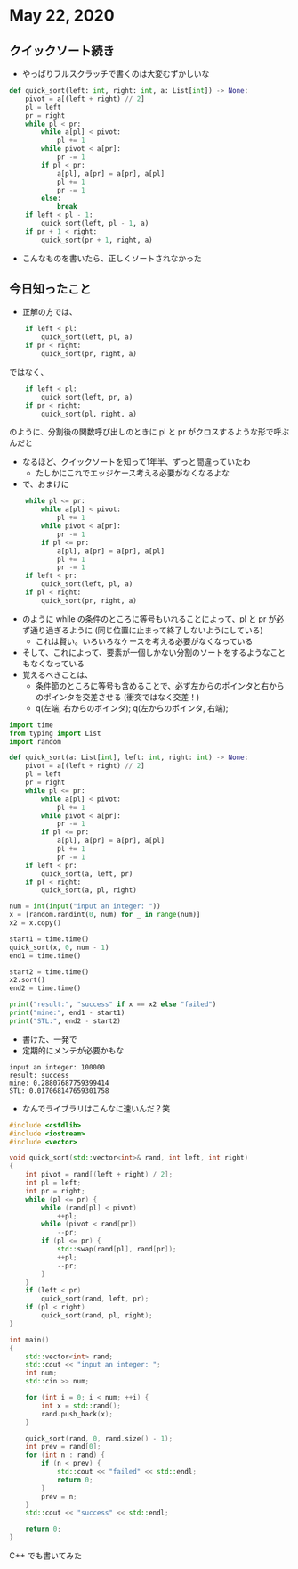 # May 22, 2020
## クイックソート続き
- やっぱりフルスクラッチで書くのは大変むずかしいな

```python
def quick_sort(left: int, right: int, a: List[int]) -> None:
    pivot = a[(left + right) // 2]
    pl = left
    pr = right
    while pl < pr:
        while a[pl] < pivot:
            pl += 1
        while pivot < a[pr]:
            pr -= 1
        if pl < pr:
            a[pl], a[pr] = a[pr], a[pl]
            pl += 1
            pr -= 1
        else:
            break
    if left < pl - 1:
        quick_sort(left, pl - 1, a)
    if pr + 1 < right:
        quick_sort(pr + 1, right, a)
```

- こんなものを書いたら、正しくソートされなかった

## 今日知ったこと
- 正解の方では、

```python
    if left < pl:
        quick_sort(left, pl, a)
    if pr < right:
        quick_sort(pr, right, a)
```

ではなく、

```python
    if left < pl:
        quick_sort(left, pr, a)
    if pr < right:
        quick_sort(pl, right, a)
```

のように、分割後の関数呼び出しのときに pl と pr がクロスするような形で呼ぶんだと

- なるほど、クイックソートを知って1年半、ずっと間違っていたわ
    - たしかにこれでエッジケース考える必要がなくなるよな
- で、おまけに

```python
    while pl <= pr:
        while a[pl] < pivot:
            pl += 1
        while pivot < a[pr]:
            pr -= 1
        if pl <= pr:
            a[pl], a[pr] = a[pr], a[pl]
            pl += 1
            pr -= 1
    if left < pr:
        quick_sort(left, pl, a)
    if pl < right:
        quick_sort(pr, right, a)
```

- のように while の条件のところに等号もいれることによって、pl と pr が必ず通り過ぎるように (同じ位置に止まって終了しないようにしている)
    - これは賢い。いろいろなケースを考える必要がなくなっている
- そして、これによって、要素が一個しかない分割のソートをするようなこともなくなっている
- 覚えるべきことは、
    - 条件節のところに等号も含めることで、必ず左からのポインタと右からのポインタを交差させる (衝突ではなく交差！)
    - q(左端, 右からのポインタ); q(左からのポインタ, 右端);

```python
import time
from typing import List
import random

def quick_sort(a: List[int], left: int, right: int) -> None:
    pivot = a[(left + right) // 2]
    pl = left
    pr = right
    while pl <= pr:
        while a[pl] < pivot:
            pl += 1
        while pivot < a[pr]:
            pr -= 1
        if pl <= pr:
            a[pl], a[pr] = a[pr], a[pl]
            pl += 1
            pr -= 1
    if left < pr:
        quick_sort(a, left, pr)
    if pl < right:
        quick_sort(a, pl, right)

num = int(input("input an integer: "))
x = [random.randint(0, num) for _ in range(num)]
x2 = x.copy()

start1 = time.time()
quick_sort(x, 0, num - 1)
end1 = time.time()

start2 = time.time()
x2.sort()
end2 = time.time()

print("result:", "success" if x == x2 else "failed")
print("mine:", end1 - start1)
print("STL:", end2 - start2)
```

- 書けた、一発で
- 定期的にメンテが必要かもな

```
input an integer: 100000
result: success
mine: 0.28807687759399414
STL: 0.017068147659301758
```

- なんでライブラリはこんなに速いんだ？笑

```cpp
#include <cstdlib>
#include <iostream>
#include <vector>

void quick_sort(std::vector<int>& rand, int left, int right)
{
    int pivot = rand[(left + right) / 2];
    int pl = left;
    int pr = right;
    while (pl <= pr) {
        while (rand[pl] < pivot)
            ++pl;
        while (pivot < rand[pr])
            --pr;
        if (pl <= pr) {
            std::swap(rand[pl], rand[pr]);
            ++pl;
            --pr;
        }
    }
    if (left < pr)
        quick_sort(rand, left, pr);
    if (pl < right)
        quick_sort(rand, pl, right);
}

int main()
{
    std::vector<int> rand;
    std::cout << "input an integer: ";
    int num;
    std::cin >> num;

    for (int i = 0; i < num; ++i) {
        int x = std::rand();
        rand.push_back(x);
    }

    quick_sort(rand, 0, rand.size() - 1);
    int prev = rand[0];
    for (int n : rand) {
        if (n < prev) {
            std::cout << "failed" << std::endl;
            return 0;
        }
        prev = n;
    }
    std::cout << "success" << std::endl;

    return 0;
}
```

C++ でも書いてみた
